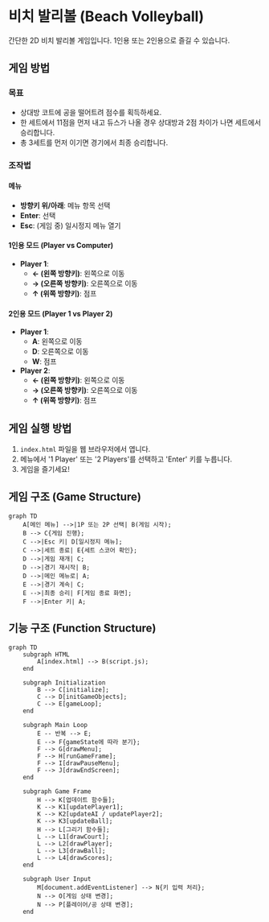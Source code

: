 # 비치 발리볼 (Beach Volleyball)

간단한 2D 비치 발리볼 게임입니다. 1인용 또는 2인용으로 즐길 수 있습니다.

## 게임 방법

### 목표
- 상대방 코트에 공을 떨어트려 점수를 획득하세요.
- 한 세트에서 11점을 먼저 내고 듀스가 나올 경우 상대방과 2점 차이가 나면 세트에서 승리합니다.
- 총 3세트를 먼저 이기면 경기에서 최종 승리합니다.

### 조작법

#### 메뉴
- **방향키 위/아래**: 메뉴 항목 선택
- **Enter**: 선택
- **Esc**: (게임 중) 일시정지 메뉴 열기

#### 1인용 모드 (Player vs Computer)
- **Player 1**:
    - **← (왼쪽 방향키)**: 왼쪽으로 이동
    - **→ (오른쪽 방향키)**: 오른쪽으로 이동
    - **↑ (위쪽 방향키)**: 점프

#### 2인용 모드 (Player 1 vs Player 2)
- **Player 1**:
    - **A**: 왼쪽으로 이동
    - **D**: 오른쪽으로 이동
    - **W**: 점프
- **Player 2**:
    - **← (왼쪽 방향키)**: 왼쪽으로 이동
    - **→ (오른쪽 방향키)**: 오른쪽으로 이동
    - **↑ (위쪽 방향키)**: 점프

## 게임 실행 방법
1.  `index.html` 파일을 웹 브라우저에서 엽니다.
2.  메뉴에서 '1 Player' 또는 '2 Players'를 선택하고 'Enter' 키를 누릅니다.
3.  게임을 즐기세요!

## 게임 구조 (Game Structure)

```mermaid
graph TD
    A[메인 메뉴] -->|1P 또는 2P 선택| B(게임 시작);
    B --> C{게임 진행};
    C -->|Esc 키| D[일시정지 메뉴];
    C -->|세트 종료| E{세트 스코어 확인};
    D -->|게임 재개| C;
    D -->|경기 재시작| B;
    D -->|메인 메뉴로| A;
    E -->|경기 계속| C;
    E -->|최종 승리| F[게임 종료 화면];
    F -->|Enter 키| A;
```

## 기능 구조 (Function Structure)

```mermaid
graph TD
    subgraph HTML
        A[index.html] --> B(script.js);
    end

    subgraph Initialization
        B --> C[initialize];
        C --> D[initGameObjects];
        C --> E[gameLoop];
    end

    subgraph Main Loop
        E -- 반복 --> E;
        E --> F{gameState에 따라 분기};
        F --> G[drawMenu];
        F --> H[runGameFrame];
        F --> I[drawPauseMenu];
        F --> J[drawEndScreen];
    end

    subgraph Game Frame
        H --> K[업데이트 함수들];
        K --> K1[updatePlayer1];
        K --> K2[updateAI / updatePlayer2];
        K --> K3[updateBall];
        H --> L[그리기 함수들];
        L --> L1[drawCourt];
        L --> L2[drawPlayer];
        L --> L3[drawBall];
        L --> L4[drawScores];
    end

    subgraph User Input
        M[document.addEventListener] --> N{키 입력 처리};
        N --> O[게임 상태 변경];
        N --> P[플레이어/공 상태 변경];
    end
```